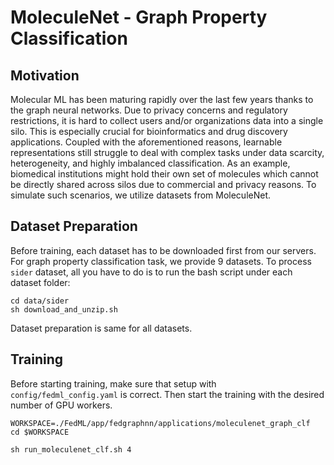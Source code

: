 # MoleculeNet - Graph Property Classification

## Motivation

Molecular ML has been maturing rapidly over the last few years thanks to the graph neural networks. Due to privacy concerns and regulatory restrictions, it is hard to collect users and/or organizations data into a single silo. This is especially crucial for bioinformatics and drug discovery applications. Coupled with the aforementioned reasons, learnable representations still struggle to deal with complex tasks under data scarcity, heterogeneity, and highly imbalanced classification.  As an example, biomedical institutions might hold their own set of molecules which cannot be directly shared across silos due to commercial and privacy reasons. To simulate such scenarios, we utilize datasets from MoleculeNet.

## Dataset Preparation
Before training, each dataset has to be downloaded first from our servers.  For graph property classification task, we provide 9 datasets. To process `sider` dataset, all you have to do is to run the bash script under each dataset folder: 

```
cd data/sider
sh download_and_unzip.sh
```

Dataset preparation is same for all datasets.

## Training
Before starting training, make sure that setup with  `config/fedml_config.yaml` is correct. Then start the training with the desired number of GPU workers.
```
WORKSPACE=./FedML/app/fedgraphnn/applications/moleculenet_graph_clf
cd $WORKSPACE

sh run_moleculenet_clf.sh 4
```